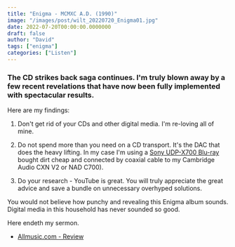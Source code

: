```yaml
---
title: "Enigma - MCMXC A.D. (1990)"
image: "/images/post/wilt_20220720_Enigma01.jpg"
date: 2022-07-20T00:00:00.0000000
draft: false
author: "David"
tags: ["enigma"]
categories: ["Listen"]
---
```

### The CD strikes back saga continues. I'm truly blown away by a few recent revelations that have now been fully implemented with spectacular results.

 Here are my findings:

 1. Don't get rid of your CDs and other digital media. I'm re-loving all of mine.

 2. Do not spend more than you need on a CD transport. It's the DAC that does the heavy lifting. In my case I'm using a [Sony UDP-X700 Blu-ray](https://www.whathifi.com/au/sony/ubp-x700/review) bought dirt cheap and connected by coaxial cable to my Cambridge Audio CXN V2 or NAD C700).

 3. Do your research - YouTube is great. You will truly appreciate the great advice and save a bundle on unnecessary overhyped solutions.

 You would not believe how punchy and revealing this Enigma album sounds. Digital media in this household has never sounded so good.

 Here endeth my sermon.

-  [Allmusic.com - Review](https://www.allmusic.com/album/mcmxc-ad-mw0000320825)